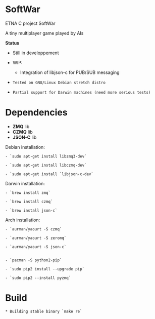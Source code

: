 # SoftWar

ETNA C project SoftWar

A tiny multiplayer game played by AIs

__Status__
- Still in developpement
- WIP:
	- Integration of libjson-c for PUB/SUB messaging

- `Tested on GNU/Linux Debian stretch distro`
- `Partial support for Darwin machines (need more serious tests)`

# Dependencies
- __ZMQ__ lib
- __CZMQ__ lib
- __JSON-C__ lib

Debian installation:

	- `sudo apt-get install libzmq3-dev`

	- `sudo apt-get install libczmq-dev`

	- `sudo apt-get install `libjson-c-dev`

Darwin installation:

	- `brew install zmq`

	- `brew install czmq`

	- `brew install json-c`

Arch installation:

	- `aurman/yaourt -S czmq`

	- `aurman/yaourt -S zeromq`

	- `aurman/yaourt -S json-c`


	- `pacman -S python2-pip`

	- `sudo pip2 install --upgrade pip`

	- `sudo pip2 --install pyzmq`

# Build
	* Building stable binary `make re`
